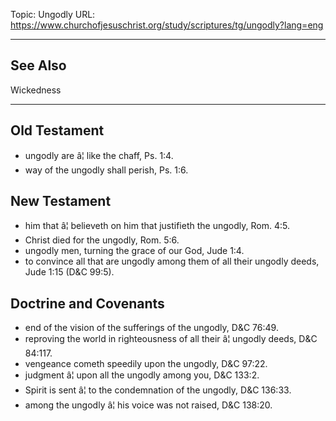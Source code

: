 Topic: Ungodly
URL: https://www.churchofjesuschrist.org/study/scriptures/tg/ungodly?lang=eng

---

## See Also

Wickedness

---

## Old Testament

- ungodly are â¦ like the chaff, Ps. 1:4.
- way of the ungodly shall perish, Ps. 1:6.

## New Testament

- him that â¦ believeth on him that justifieth the ungodly, Rom. 4:5.
- Christ died for the ungodly, Rom. 5:6.
- ungodly men, turning the grace of our God, Jude 1:4.
- to convince all that are ungodly among them of all their ungodly deeds, Jude 1:15 (D&C 99:5).

## Doctrine and Covenants

- end of the vision of the sufferings of the ungodly, D&C 76:49.
- reproving the world in righteousness of all their â¦ ungodly deeds, D&C 84:117.
- vengeance cometh speedily upon the ungodly, D&C 97:22.
- judgment â¦ upon all the ungodly among you, D&C 133:2.
- Spirit is sent â¦ to the condemnation of the ungodly, D&C 136:33.
- among the ungodly â¦ his voice was not raised, D&C 138:20.

